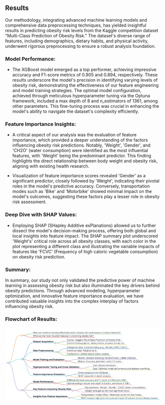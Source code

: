 ## Results
Our methodology, integrating advanced machine learning models and comprehensive data preprocessing techniques, has yielded insightful results in predicting obesity risk levels from the Kaggle competition dataset "Multi-Class Prediction of Obesity Risk." The dataset's diverse range of features, including demographics, dietary habits, and physical activity, underwent rigorous preprocessing to ensure a robust analysis foundation.

### **Model Performance:**
- The XGBoost model emerged as a top performer, achieving impressive accuracy and F1-score metrics of 0.905 and 0.894, respectively. These results underscore the model's precision in identifying varying levels of obesity risk, demonstrating the effectiveness of our feature engineering and model training strategies. The optimal model configuration, achieved through meticulous hyperparameter tuning via the Optuna framework, included a max depth of 8 and n_estimators of 1361, among other parameters. This fine-tuning process was crucial in enhancing the model's ability to navigate the dataset's complexity efficiently.

### **Feature Importance Insights:**
- A critical aspect of our analysis was the evaluation of feature importance, which provided a deeper understanding of the factors influencing obesity risk predictions. Notably, 'Weight', 'Gender', and 'CH2O' (water consumption) were identified as the most influential features, with 'Weight' being the predominant predictor. This finding highlights the direct relationship between body weight and obesity risk, aligning with existing health research. 

- Visualization of feature importance scores revealed 'Gender' as a significant predictor, closely followed by 'Weight', indicating their pivotal roles in the model's predictive accuracy. Conversely, transportation modes such as 'Bike' and 'Motorbike' showed minimal impact on the model's outcomes, suggesting these factors play a lesser role in obesity risk assessment.

### **Deep Dive with SHAP Values:**
- Employing SHAP (SHapley Additive exPlanations) allowed us to further dissect the model's decision-making process, offering both global and local insights into feature impact. The SHAP summary plot underscored 'Weight's' critical role across all obesity classes, with each color in the plot representing a different class and illustrating the variable impacts of features like 'FCVC' (Frequency of high caloric vegetable consumption) on obesity risk prediction.

### **Summary:**

In summary, our study not only validated the predictive power of machine learning in assessing obesity risk but also illuminated the key drivers behind obesity predictions. Through advanced modeling, hyperparameter optimization, and innovative feature importance evaluation, we have contributed valuable insights into the complex interplay of factors influencing obesity risk.

### **Flowchart of Results:**
![Results](Results.png)
